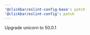 ```yaml
---
'@clickbar/eslint-config-base': patch
'@clickbar/eslint-config': patch
---
```


Upgrade unicorn to 50.0.1
